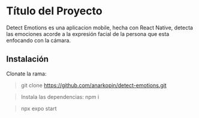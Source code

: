 # Título del Proyecto

Detect Emotions es una aplicacion mobile, hecha con React Native, detecta las emociones acorde a la expresión facial de la persona 
que esta enfocando con la cámara. 

## Instalación

Clonate la rama:

> git clone https://github.com/anarkopin/detect-emotions.git

> Instala las dependencias: npm i

> npx expo start 


